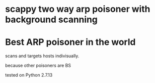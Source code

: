 # scappy two way arp poisoner with background scanning
# Best ARP poisoner in the world
scans and targets hosts indivisually.

because other poisoners are BS

tested on Python 2.7.13
